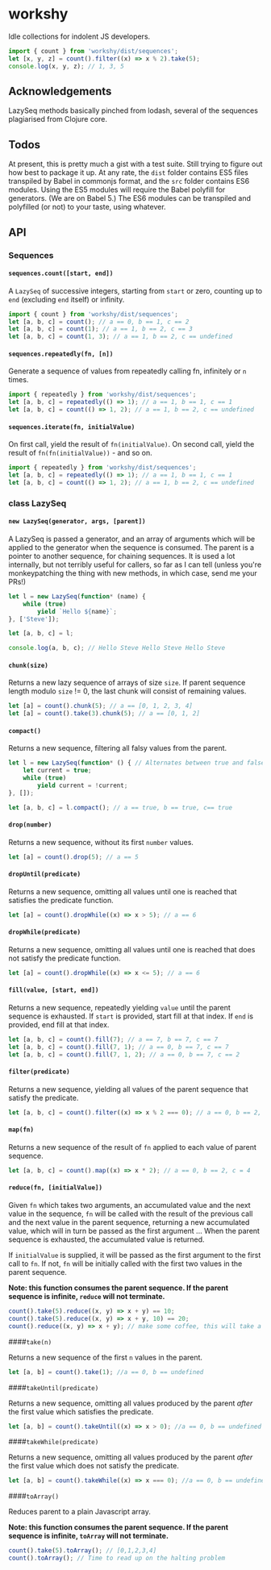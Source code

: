 # workshy
Idle collections for indolent JS developers.

```js
import { count } from 'workshy/dist/sequences';
let [x, y, z] = count().filter((x) => x % 2).take(5);
console.log(x, y, z); // 1, 3, 5
```

## Acknowledgements

LazySeq methods basically pinched from lodash, several of the sequences plagiarised from Clojure core.

## Todos

At present, this is pretty much a gist with a test suite. Still trying to figure out how best to package it up. At any rate, the `dist` folder contains ES5 files transpiled by Babel in commonjs format, and the `src` folder contains ES6 modules. Using the ES5 modules will require the Babel polyfill for generators. (We are on Babel 5.) The ES6 modules can be transpiled and polyfilled (or not) to your taste, using whatever.

## API

### Sequences

#### `sequences.count([start, end])`

A `LazySeq` of successive integers, starting from `start` or zero, counting up to `end` (excluding `end` itself) or infinity.

```js
import { count } from 'workshy/dist/sequences';
let [a, b, c] = count(); // a == 0, b == 1, c == 2
let [a, b, c] = count(1); // a == 1, b == 2, c == 3
let [a, b, c] = count(1, 3); // a == 1, b == 2, c == undefined
```

#### `sequences.repeatedly(fn, [n])`

Generate a sequence of values from repeatedly calling fn, infinitely or `n` times.

```js
import { repeatedly } from 'workshy/dist/sequences';
let [a, b, c] = repeatedly(() => 1); // a == 1, b == 1, c == 1
let [a, b, c] = count(() => 1, 2); // a == 1, b == 2, c == undefined
```

#### `sequences.iterate(fn, initialValue)`

On first call, yield the result of `fn(initialValue)`. On second call, yield the result of `fn(fn(initialValue))` - and so on.

```js
import { repeatedly } from 'workshy/dist/sequences';
let [a, b, c] = repeatedly(() => 1); // a == 1, b == 1, c == 1
let [a, b, c] = count(() => 1, 2); // a == 1, b == 2, c == undefined
```

### class LazySeq

#### `new LazySeq(generator, args, [parent])`

A LazySeq is passed a generator, and an array of arguments which will be applied to the generator when the sequence is consumed. The parent is a pointer to another sequence, for chaining sequences. It is used a lot internally, but not terribly useful for callers, so far as I can tell (unless you're monkeypatching the thing with new methods, in which case, send me your PRs!)

```js
let l = new LazySeq(function* (name) {
    while (true)
        yield `Hello ${name}`;
}, ['Steve']);

let [a, b, c] = l;

console.log(a, b, c); // Hello Steve Hello Steve Hello Steve
```

#### `chunk(size)`

Returns a new lazy sequence of arrays of size `size`. If parent sequence length modulo `size` != 0, the last chunk will consist of remaining values.

```js
let [a] = count().chunk(5); // a == [0, 1, 2, 3, 4]
let [a] = count().take(3).chunk(5); // a == [0, 1, 2]
```

#### `compact()`

Returns a new sequence, filtering all falsy values from the parent.

```js
let l = new LazySeq(function* () { // Alternates between true and false
    let current = true;
    while (true)
        yield current = !current;
}, []);

let [a, b, c] = l.compact(); // a == true, b == true, c== true
```

#### `drop(number)`

Returns a new sequence, without its first `number` values.

```js
let [a] = count().drop(5); // a == 5
```

#### `dropUntil(predicate)`

Returns a new sequence, omitting all values until one is reached that satisfies the predicate function.

```js
let [a] = count().dropWhile((x) => x > 5); // a == 6
```

#### `dropWhile(predicate)`

Returns a new sequence, omitting all values until one is reached that does not satisfy the predicate function.

```js
let [a] = count().dropWhile((x) => x <= 5); // a == 6
```

#### `fill(value, [start, end])`

Returns a new sequence, repeatedly yielding `value` until the parent sequence is exhausted. If `start` is provided, start fill at that index. If `end` is provided, end fill at that index. 

```js
let [a, b, c] = count().fill(7); // a == 7, b == 7, c == 7
let [a, b, c] = count().fill(7, 1); // a == 0, b == 7, c == 7
let [a, b, c] = count().fill(7, 1, 2); // a == 0, b == 7, c == 2
```

#### `filter(predicate)`

Returns a new sequence, yielding all values of the parent sequence that satisfy the predicate. 

```js
let [a, b, c] = count().filter((x) => x % 2 === 0); // a == 0, b == 2, c = 4
```

#### `map(fn)`

Returns a new sequence of the result of `fn` applied to each value of parent sequence. 

```js
let [a, b, c] = count().map((x) => x * 2); // a == 0, b == 2, c = 4
```

#### `reduce(fn, [initialValue])`

Given `fn` which takes two arguments, an accumulated value and the next value in the sequence, `fn` will be called with the result of the previous call and the next value in the parent sequence, returning a new accumulated value, which will in turn be passed as the first argument ... When the parent sequence is exhausted, the accumulated value is returned.

If `initialValue` is supplied, it will be passed as the first argument to the first call to `fn`. If not, `fn` will be initially called with the first two values in the parent sequence.

**Note: this function consumes the parent sequence. If the parent sequence is infinite, `reduce` will not terminate.**

```js
count().take(5).reduce((x, y) => x + y) == 10;
count().take(5).reduce((x, y) => x + y, 10) == 20;
count().reduce((x, y) => x + y); // make some coffee, this will take a while!
```

####`take(n)`

Returns a new sequence of the first `n` values in the parent.

```js
let [a, b] = count().take(1); //a == 0, b == undefined
```

####`takeUntil(predicate)`

Returns a new sequence, omitting all values produced by the parent *after* the first value which satisfies the predicate.

```js
let [a, b] = count().takeUntil((x) => x > 0); //a == 0, b == undefined
```

####`takeWhile(predicate)`

Returns a new sequence, omitting all values produced by the parent *after* the first value which does not satisfy the predicate.

```js
let [a, b] = count().takeWhile((x) => x === 0); //a == 0, b == undefined
```

####`toArray()`

Reduces parent to a plain Javascript array.

**Note: this function consumes the parent sequence. If the parent sequence is infinite, `toArray` will not terminate.**

```js
count().take(5).toArray(); // [0,1,2,3,4]
count().toArray(); // Time to read up on the halting problem
```
